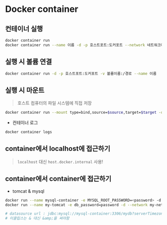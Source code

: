 # Docker container

## 컨테이너 실행

```bash
docker container run
docker container run --name 이름 -d -p 호스트포트:도커포트 --network 네트워크이름 이미지이름
```

## 실행 시 볼륨 연결

```bash
docker container run -d -p 호스트포트:도커포트 -v 볼륨이름:/경로 --name 이름
```

## 실행 시 마운트

> 호스트 컴퓨터의 파일 시스템에 직접 저장

```bash
docker container run --mount type=bind,source=$source,target=$target -d -p 8080:80 이미지
```

- 컨테이너 로그

```bash
docker container logs
```

## container에서 localhost에 접근하기

> `localhost` 대신 `host.docker.internal` 사용!

## container에서 container에 접근하기

- tomcat & mysql

```bash
docker run --name mysql-container -e MYSQL_ROOT_PASSWORD=<password> -d --network my-network mysql:latest
docker run --name my-tomcat -e db_password=password -d --network my-network -p 9000:8080 hyuil/my-tomcat9:v1

# datasource url : jdbc:mysql://mysql-container:3306/mydb?serverTimezone=Asia/Seoul&useSSL=false&allowPublicKeyRetrieval=true
# 이클립스는 & 대신 &amp;을 써야함
```
